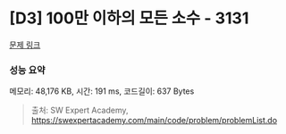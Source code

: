 # [D3] 100만 이하의 모든 소수 - 3131 

[문제 링크](https://swexpertacademy.com/main/code/problem/problemDetail.do?contestProbId=AV_6mRsasV8DFAWS) 

### 성능 요약

메모리: 48,176 KB, 시간: 191 ms, 코드길이: 637 Bytes



> 출처: SW Expert Academy, https://swexpertacademy.com/main/code/problem/problemList.do